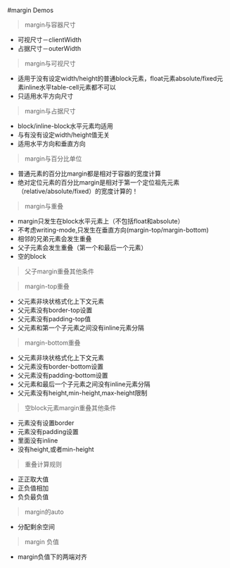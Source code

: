 #margin Demos

> margin与容器尺寸

* 可视尺寸－clientWidth
* 占据尺寸－outerWidth

> margin与可视尺寸

* 适用于没有设定width/height的普通block元素，float元素absolute/fixed元素inline水平table-cell元素都不可以
* 只适用水平方向尺寸

> margin与占据尺寸

* block/inline-block水平元素均适用
* 与有没有设定width/height值无关
* 适用水平方向和垂直方向

> margin与百分比单位

* 普通元素的百分比margin都是相对于容器的宽度计算
* 绝对定位元素的百分比margin是相对于第一个定位祖先元素（relative/absolute/fixed）的宽度计算的！

> margin与重叠

* margin只发生在block水平元素上（不包括float和absolute）
* 不考虑writing-mode,只发生在垂直方向(margin-top/margin-bottom)
* 相邻的兄弟元素会发生重叠
* 父子元素会发生重叠（第一个和最后一个元素）
* 空的block

> 父子margin重叠其他条件

> margin-top重叠

* 父元素非块状格式化上下文元素
* 父元素没有border-top设置
* 父元素没有padding-top值
* 父元素和第一个子元素之间没有inline元素分隔

> margin-bottom重叠

* 父元素非块状格式化上下文元素
* 父元素没有border-bottom设置
* 父元素没有padding-bottom设置
* 父元素和最后一个子元素之间没有inline元素分隔
* 父元素没有height,min-height,max-height限制

> 空block元素margin重叠其他条件

* 元素没有设置border
* 元素没有padding设置
* 里面没有inline
* 没有height,或者min-height

> 重叠计算规则

* 正正取大值
* 正负值相加
* 负负最负值

> margin的auto

* 分配剩余空间

> margin 负值

* margin负值下的两端对齐